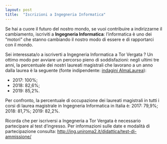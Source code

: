 ```yaml
---
layout: post
title:  "Iscrizioni a Ingegneria Informatica"
---
```


Se hai a cuore il futuro del nostro mondo, se vuoi contribuire a indirizzarne il cambiamento, iscriviti a **Ingegneria Informatica**: l’informatica è uno dei “motori” che stanno cambiando il nostro modo di essere e di rapportarci con il mondo.

Sei interessata/o a iscriverti a Ingegneria Informatica a Tor Vergata ?
Un ottimo modo per avviare un percorso pieno di soddisfazioni: negli ultimi tre anni, la percentuale dei nostri laureati magistrali che lavorano a un anno dalla laurea è la seguente (fonte indipendente: [indagini AlmaLaurea](https://www.almalaurea.it/universita/indagini/laureati/occupazione)):
* 2017: 100%;
* 2018: 82,6%;
* 2019: 85,2%.

Per confronto, la percentuale di occupazione dei laureati magistrali in tutti i corsi di laurea magistrale in Ingegneria Informatica in Italia è: 2017: 79,9%; 2018: 81,7%; 2019: 82,2%.


Ricorda che per iscriversi a Ingegneria a Tor Vergata è necessario partecipare al test d’ingresso.
Per informazioni sulle date e modalità di partecipazione consulta: <http://ing.uniroma2.it/didattica/test-di-ammissione/>
